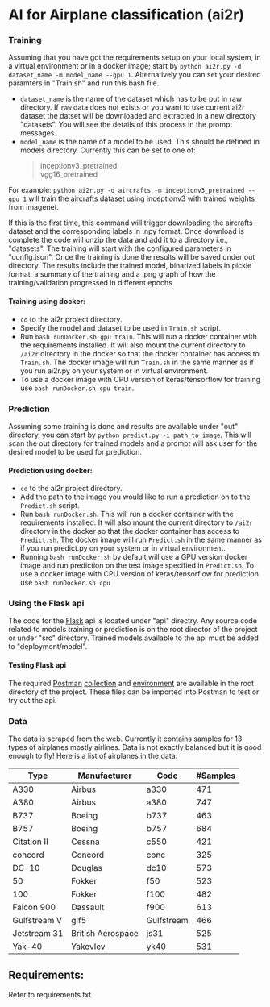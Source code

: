 # AI for Airplane classification (ai2r)

### Training
Assuming that you have got the requirements setup on your local system, in a virtual environment or in a docker image; start by `python ai2r.py -d dataset_name -m model_name --gpu 1`. Alternatively you can set your desired paramters in "Train.sh" and run this bash file.
* `dataset_name` is the name of the dataset which has to be put in raw directory. If `raw` data does not exists or you want to use current ai2r dataset the datset will be downloaded and extracted in a new directory "datasets". You will see the details of this process in the prompt messages.
* `model_name` is the name of a model to be used. This should be defined in models directory. Currently this can be set to one of:  
  > inceptionv3_pretrained  
  > vgg16_pretrained  

For example: `python ai2r.py -d aircrafts -m inceptionv3_pretrained --gpu 1` will train the aircrafts dataset using inceptionv3 with trained weights from imagenet.     

If this is the first time, this command will trigger downloading the aircrafts dataset and the corresponding labels in .npy format. Once download is complete the code will unzip the data and add it to a directory i.e., "datasets". The training will start with the configured parameters in "config.json". Once the training is done the results will be saved under out directory. The results include the trained model, binarized labels in pickle format, a summary of the training and a .png graph of how the training/validation progressed in different epochs

#### Training using docker:
* `cd` to the ai2r project directory.
* Specify the model and dataset to be used in `Train.sh` script.
* Run `bash runDocker.sh gpu train`. This will run a docker container with the requirements installed. It will also mount the current directory to `/ai2r` directory in the docker so that the docker container has access to `Train.sh`. The docker image will run `Train.sh` in the same manner as if you run ai2r.py on your system or in virtual environment.
* To use a docker image with CPU version of keras/tensorflow for training use `bash runDocker.sh cpu train`.

### Prediction
Assuming some training is done and results are available under "out" directory, you can start by `python predict.py -i path_to_image`. This will scan the out directory for trained models and a prompt will ask user for the desired model to be used for prediction.

#### Prediction using docker:
* `cd` to the ai2r project directory.
* Add the path to the image you would like to run a prediction on to the `Predict.sh` script.
* Run `bash runDocker.sh`. This will run a docker container with the requirements installed. It will also mount the current directory to `/ai2r` directory in the docker so that the docker container has access to `Predict.sh`. The docker image will run `Predict.sh` in the same manner as if you run predict.py on your system or in virtual environment.
* Running `bash runDocker.sh` by default will use a GPU version docker image and run prediction on the test image specified in `Predict.sh`. To use a docker image with CPU version of keras/tensorflow for prediction use `bash runDocker.sh cpu`

### Using the Flask api
The code for the [Flask](http://flask.pocoo.org/) api is located under "api" directry. Any source code related to models training or prediction is on the root director of the project or under "src" directory. Trained models available to the api must be added to "deployment/model".
#### Testing Flask api
The required [Postman](https://www.getpostman.com/) [collection](https://github.com/ArasAzimi/ai2r/blob/master/ai2r.postman_collection.json) and [environment](https://github.com/ArasAzimi/ai2r/blob/master/ai2r.postman_environment.json) are available in the root directory of the project. These files can be imported into Postman to test or try out the api.

### Data
The data is scraped from the web. Currently it contains samples for 13 types of airplanes mostly airlines. Data is not exactly balanced but it is good enough to fly!
Here is a list of airplanes in the data:  

|Type|Manufacturer|Code|#Samples|
|---|---|---|---|  
|A330|Airbus|a330|471|
|A380|Airbus|a380|747|
|B737|Boeing|b737|463|
|B757|Boeing|b757|684|
|Citation II|Cessna|c550|421|
|concord|Concord|conc|325|
|DC-10|Douglas|dc10|573|
|50|Fokker|f50|523|
|100|Fokker|f100|482|
|Falcon 900|Dassault|f900|613|
|Gulfstream V|glf5|Gulfstream|466|
|Jetstream 31|British Aerospace|js31|525|
|Yak-40|Yakovlev|yk40|531|


## Requirements:
Refer to requirements.txt
